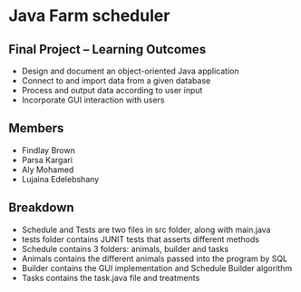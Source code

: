 # Java Farm scheduler
## Final Project – Learning Outcomes
- Design and document an object-oriented Java application
- Connect to and import data from a given database
- Process and output data according to user input
- Incorporate GUI interaction with users

## Members
- Findlay Brown
- Parsa Kargari
- Aly Mohamed
- Lujaina Edelebshany

## Breakdown
- Schedule and Tests are two files in src folder, along with main.java
- tests folder contains JUNIT tests that asserts different methods
- Schedule contains 3 folders: animals, builder and tasks
- Animals contains the different animals passed into the program by SQL
- Builder contains the GUI implementation and Schedule Builder algorithm
- Tasks contains the task.java file and treatments
